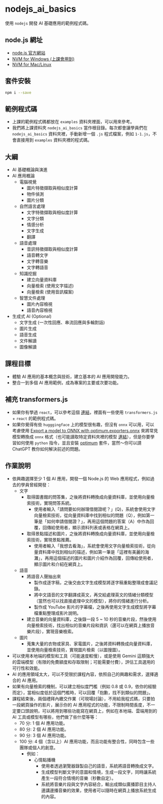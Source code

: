 # nodejs_ai_basics
使用 `nodejs` 開發 AI 基礎應用的範例程式碼。

## node.js 網址
- [node.js 官方網站](https://nodejs.org/)
- [NVM for Windows (上課會用到)](https://github.com/coreybutler/nvm-windows)
- [NVM for Mac/Linux](https://github.com/nvm-sh/nvm)

## 套件安裝
```bash
npm i --save
```

## 範例程式碼
- 上課的範例程式碼都放在 `examples` 資料夾裡面，可以用來參考。
- 我們將上課資料夾 `nodejs_ai_basics` 當作根目錄。每次都會讓學員們在 `nodejs_ai_basics` 資料夾裡，手動新增一個 `.js` 程式檔案，例如 `1-1.js`，不會直接用到 `examples` 資料夾裡的程式碼。

## 大綱
- AI 基礎概論與演進
- AI 應用概論
  - 電腦視覺
    - 圖片特徵擷取與相似度計算
    - 物件偵測
    - 圖片分類
  - 自然語言處理
    - 文字特徵擷取與相似度計算
    - 文字分類
    - 情感分析
    - 文字生成
    - 翻譯
  - 語音處理
    - 音訊特徵擷取與相似度計算
    - 語音轉文字
    - 文字轉音樂
    - 文字轉語音
  - 知識挖掘
    - 建立向量資料庫
    - 向量檢索 (使用文字描述)
    - 向量檢索 (使用音訊檔案)
  - 智慧文件處理
    - 圖片內容檢視
    - 語音內容檢視
- 生成式 AI (Optional)
  - 文字生成 (一次性回應、串流回應與多輪對話)
  - 圖片生成
  - 語音生成
  - 文件解讀
  - 圖像解讀

## 課程目標
- 體驗 AI 應用的基本概念與技術，建立基本的 AI 應用開發能力。
- 整合一到多個 AI 應用範例，成為專案的主要或次要功能。

## 補充 transformers.js
- 如果你有學過 `react`，可以參考這個 [連結](https://github.com/huggingface/transformers.js-examples)，裡面有一些使用 `transformers.js` + `react` 的範例程式碼。
- 如果你覺得有些 `hugggingface` 上的模型很有趣，但沒有 `onnx` 可以用，可以考慮使用 [Export a model to ONNX with optimum.exporters.onnx](https://huggingface.co/docs/transformers.js/custom_usage) 來將常見模型轉換成 `onnx` 格式（也可能讀取特定資料夾裡的模型 [連結](https://huggingface.co/docs/transformers.js/custom_usage)），但是你要學習如何使用 `python` 指令，並且安裝 [optimum](https://pypi.org/project/optimum/) 套件，當然～你可以請 ChatGPT 教你如何解決前述的問題。

## 作業說明
- 依興趣選擇至少 1 個 AI 應用，開發一個 Node.js 的 Web 應用程式，例如過去的學員曾經開發：
  - 文字
    - 取得圖書館的問答集，之後將資料轉換成向量資料庫，並使用向量檢索技術，實現問答系統。
      - 使用者輸入「請問要如何辦理借閱證呢？」(Q)，系統會使用文字向量檢索技術，從向量資料庫中找到相似的問題（Q），例如第一筆是「如何申請借閱證？」，再用這個問題的答案（A）中作為回覆，回傳給使用者，顯示資料列表或表格在網頁上。
    - 取得景點描述和圖片，之後將資料轉換成向量資料庫，並使用向量檢索技術，實現景點推薦。
      - 使用者輸入「我想去看海」，系統會使用文字向量檢索技術，從向量資料庫中找到相似的描述，例如第一筆是「這裡有美麗的海灘」，再用這個描述的圖片和圖片介紹作為回覆，回傳給使用者，顯示圖片和介紹在網頁上。
  - 語音
    - 將語音人聲抽出來
      - 製作成逐字稿，之後交由文字生成模型將逐字稿重點整理成會議記錄。
      - 將中文語音的文字翻譯成英文，再交給處理英文的情緒分類模型（當然也可以找直接處理中文的模型），將你的情緒進行分析。
      - 製作成 YouTube 影片的字幕檔，之後再使用文字生成模型將字幕檔重點整理成影片說明。
    - 建立音樂的向量資料庫，之後錄一段 5 ~ 10 秒的音樂片段，然後使用向量檢索技術，找出相似的音樂片段和資訊（還可以在網頁上播放音樂片段），實現音樂檢索。
  - 圖片
    - 蒐集大量的衣物或家具、家電圖片，之後將資料轉換成向量資料庫，並使用向量檢索技術，實現圖片檢索（以圖搜圖）。
- 可以使用本地端的模型和工具（可能速度較慢），或是使用 Gemini 這類強大的雲端模型（有限的免費額度和存取限制；可能需要付費），評估工具選用的可行性和效能。
- AI 的應用領域太大，可以不受限於課程內容，依照自己的興趣和需求，選擇適合的 AI 應用。
- 如果有向量檢索的機制，可以建立相似度門檻（例如 0.8 或 0.9，依你的經驗而定），當相似度低於這個門檻時，可以回覆「抱歉，找不到類似的問題」。
- 課程結束後，兩個禮拜內繳交作業（可現場討論），不用給我程式碼，只要拍一段網頁操作的影片，展示你的 AI 應用程式的功能，不限制時間長度，不一定要口頭說明，可以將用到哪些功能寫在網頁上，例如在本地端、雲端用到的 AI 工具或模型有哪些，他們做了些什麼等等：
  - 70 分: 1 個 AI 應用功能。
  - 80 分: 2 個 AI 應用功能。
  - 90 分: 3 個 AI 應用功能。
  - 100 分: 4 個（含以上）AI 應用功能，而且功能有整合性，同時包含一些團隊或個人的創意。
    - 例如：
      - 心情點播機
        - 使用者透過瀏覽器錄製自己的語音，系統將語音轉換成文字。
        - 生成模型判斷文字的意圖和情境，生成一段文字，同時讓系統產生一段符合情境的音樂（秒數自定）。
        - 系統將音樂片段與文字內容結合，輸出成類似廣播節目主持人邊講邊播音樂的效果，使用者可以隨時在網頁上播放系統生成的內容。
